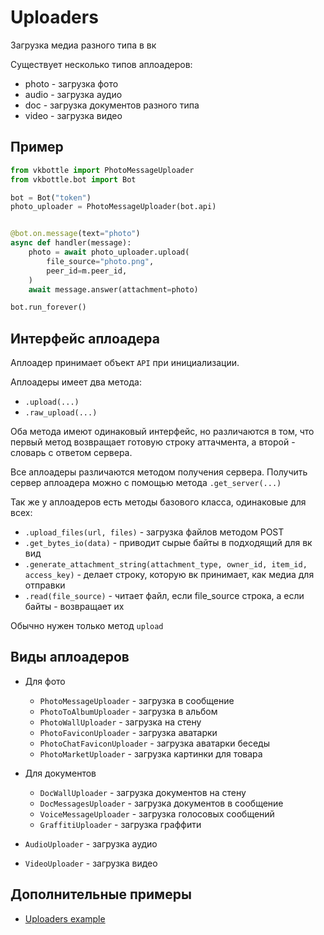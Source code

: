 # Uploaders

Загрузка медиа разного типа в вк

Существует несколько типов аплоадеров:

* photo - загрузка фото
* audio - загрузка аудио
* doc - загрузка документов разного типа
* video - загрузка видео

## Пример

```python
from vkbottle import PhotoMessageUploader
from vkbottle.bot import Bot

bot = Bot("token")
photo_uploader = PhotoMessageUploader(bot.api)


@bot.on.message(text="photo")
async def handler(message):
    photo = await photo_uploader.upload(
        file_source="photo.png",
        peer_id=m.peer_id,
    )
    await message.answer(attachment=photo)

bot.run_forever()
```

## Интерфейс аплоадера

Аплоадер принимает объект `API` при инициализации.

Аплоадеры имеет два метода:

* `.upload(...)`
* `.raw_upload(...)`

Оба метода имеют одинаковый интерфейс, но различаются в том, что первый метод возвращает готовую строку аттачмента, а второй - словарь с ответом сервера.

Все аплоадеры различаются методом получения сервера. Получить сервер аплоадера можно с помощью метода `.get_server(...)`

Так же у аплоадеров есть методы базового класса, одинаковые для всех:

* `.upload_files(url, files)` - загрузка файлов методом POST
* `.get_bytes_io(data)` - приводит сырые байты в подходящий для вк вид
* `.generate_attachment_string(attachment_type, owner_id, item_id, access_key)` - делает строку, которую вк принимает, как медиа для отправки
* `.read(file_source)` - читает файл, если file_source строка, a если байты - возвращает их

Обычно нужен только метод `upload`

## Виды аплоадеров

* Для фото
    * `PhotoMessageUploader` - загрузка в сообщение
    * `PhotoToAlbumUploader` - загрузка в альбом
    * `PhotoWallUploader` - загрузка на стену
    * `PhotoFaviconUploader` - загрузка аватарки
    * `PhotoChatFaviconUploader` - загрузка аватарки беседы
    * `PhotoMarketUploader` - загрузка картинки для товара

* Для документов
    * `DocWallUploader` - загрузка документов на стену
    * `DocMessagesUploader` - загрузка документов в сообщение
    * `VoiceMessageUploader` - загрузка голосовых сообщений
    * `GraffitiUploader` - загрузка граффити

* `AudioUploader` - загрузка аудио

* `VideoUploader` - загрузка видео

## Дополнительные примеры

* [Uploaders example](https://github.com/vkbottle/vkbottle/blob/master/examples/high-level/uploaders_example.py)
